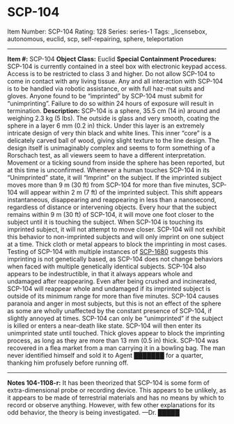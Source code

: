 # SCP-104
Item Number: SCP-104
Rating: 128
Series: series-1
Tags: _licensebox, autonomous, euclid, scp, self-repairing, sphere, teleportation

---

  
**Item #:** SCP-104 
**Object Class:** Euclid
**Special Containment Procedures:** SCP-104 is currently contained in a steel box with electronic keypad access. Access is to be restricted to class 3 and higher. Do not allow SCP-104 to come in contact with any living tissue. Any and all interaction with SCP-104 is to be handled via robotic assistance, or with full haz-mat suits and gloves. Anyone found to be “imprinted” by SCP-104 must submit for “unimprinting”. Failure to do so within 24 hours of exposure will result in termination.
**Description:** SCP-104 is a sphere, 35.5 cm (14 in) around and weighing 2.3 kg (5 lbs). The outside is glass and very smooth, coating the sphere in a layer 6 mm (0.2 in) thick. Under this layer is an extremely intricate design of very thin black and white lines. This inner “core” is a delicately carved ball of wood, giving slight texture to the line design. The design itself is unimaginably complex and seems to form something of a Rorschach test, as all viewers seem to have a different interpretation. Movement or a ticking sound from inside the sphere has been reported, but at this time is unconfirmed.
Whenever a human touches SCP-104 in its “Unimprinted” state, it will “Imprint” on the subject. If the imprinted subject moves more than 9 m (30 ft) from SCP-104 for more than five minutes, SCP-104 will appear within 2 m (7 ft) of the imprinted subject. This shift appears instantaneous, disappearing and reappearing in less than a nanosecond, regardless of distance or intervening objects. Every hour that the subject remains within 9 m (30 ft) of SCP-104, it will move one foot closer to the subject until it is touching the subject. When SCP-104 is touching its imprinted subject, it will not attempt to move closer. SCP-104 will not exhibit this behavior to non-imprinted subjects and will only imprint on one subject at a time. Thick cloth or metal appears to block the imprinting in most cases. Testing of SCP-104 with multiple instances of [SCP-1680](/scp-1680) suggests this imprinting is not genetically based, as SCP-104 does not change behaviors when faced with multiple genetically identical subjects.
SCP-104 also appears to be indestructible, in that it always appears whole and undamaged after reappearing. Even after being crushed and incinerated, SCP-104 will reappear whole and undamaged if its imprinted subject is outside of its minimum range for more than five minutes. SCP-104 causes paranoia and anger in most subjects, but this is not an effect of the sphere as some are wholly unaffected by the constant presence of SCP-104, if slightly annoyed at times.
SCP-104 can only be “unimprinted” if the subject is killed or enters a near-death like state. SCP-104 will then enter its unimprinted state until touched. Thick gloves appear to block the imprinting process, as long as they are more than 13 mm (0.5 in) thick. SCP-104 was recovered in a flea market from a man carrying it in a bowling bag. The man never identified himself and sold it to Agent ███████ for a quarter, thanking him profusely before running off.
* * *
**Notes 104-1108-r:**
It has been theorized that SCP-104 is some form of extra-dimensional probe or recording device. This appears to be unlikely, as it appears to be made of terrestrial materials and has no means by which to record or observe anything. However, with few other explanations for its odd behavior, the theory is being investigated. —Dr. █████